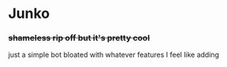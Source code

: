 # Junko

### ~~shameless rip off but it's pretty cool~~

just a simple bot bloated with whatever features I feel like adding